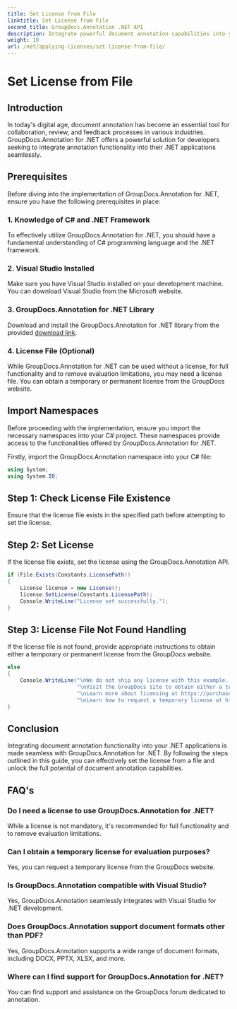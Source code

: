 ```yaml
---
title: Set License from File
linktitle: Set License from File
second_title: GroupDocs.Annotation .NET API
description: Integrate powerful document annotation capabilities into your .NET applications seamlessly with GroupDocs.Annotation for .NET.
weight: 10
url: /net/applying-licenses/set-license-from-file/
---
```


# Set License from File

## Introduction
In today's digital age, document annotation has become an essential tool for collaboration, review, and feedback processes in various industries. GroupDocs.Annotation for .NET offers a powerful solution for developers seeking to integrate annotation functionality into their .NET applications seamlessly.
## Prerequisites
Before diving into the implementation of GroupDocs.Annotation for .NET, ensure you have the following prerequisites in place:
### 1. Knowledge of C# and .NET Framework
To effectively utilize GroupDocs.Annotation for .NET, you should have a fundamental understanding of C# programming language and the .NET framework.
### 2. Visual Studio Installed
Make sure you have Visual Studio installed on your development machine. You can download Visual Studio from the Microsoft website.
### 3. GroupDocs.Annotation for .NET Library
Download and install the GroupDocs.Annotation for .NET library from the provided [download link](https://releases.groupdocs.com/annotation/net/).
### 4. License File (Optional)
While GroupDocs.Annotation for .NET can be used without a license, for full functionality and to remove evaluation limitations, you may need a license file. You can obtain a temporary or permanent license from the GroupDocs website.

## Import Namespaces
Before proceeding with the implementation, ensure you import the necessary namespaces into your C# project. These namespaces provide access to the functionalities offered by GroupDocs.Annotation for .NET.

Firstly, import the GroupDocs.Annotation namespace into your C# file:
```csharp
using System;
using System.IO;
```
## Step 1: Check License File Existence
Ensure that the license file exists in the specified path before attempting to set the license.
## Step 2: Set License
If the license file exists, set the license using the GroupDocs.Annotation API.
```csharp
if (File.Exists(Constants.LicensePath))
{
    License license = new License();
    license.SetLicense(Constants.LicensePath);
    Console.WriteLine("License set successfully.");
}
```
## Step 3: License File Not Found Handling
If the license file is not found, provide appropriate instructions to obtain either a temporary or permanent license from the GroupDocs website.
```csharp
else
{
    Console.WriteLine("\nWe do not ship any license with this example. " +
                      "\nVisit the GroupDocs site to obtain either a temporary or permanent license. " +
                      "\nLearn more about licensing at https://purchase.groupdocs.com/faqs/licensing. " +
                      "\nLearn how to request a temporary license at https://purchase.groupdocs.com/temporary-license.");
}
```

## Conclusion
Integrating document annotation functionality into your .NET applications is made seamless with GroupDocs.Annotation for .NET. By following the steps outlined in this guide, you can effectively set the license from a file and unlock the full potential of document annotation capabilities.
## FAQ's
### Do I need a license to use GroupDocs.Annotation for .NET?
While a license is not mandatory, it's recommended for full functionality and to remove evaluation limitations.
### Can I obtain a temporary license for evaluation purposes?
Yes, you can request a temporary license from the GroupDocs website.
### Is GroupDocs.Annotation compatible with Visual Studio?
Yes, GroupDocs.Annotation seamlessly integrates with Visual Studio for .NET development.
### Does GroupDocs.Annotation support document formats other than PDF?
Yes, GroupDocs.Annotation supports a wide range of document formats, including DOCX, PPTX, XLSX, and more.
### Where can I find support for GroupDocs.Annotation for .NET?
You can find support and assistance on the GroupDocs forum dedicated to annotation.
